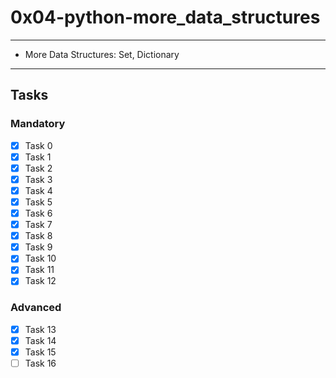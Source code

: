 # 0x04-python-more_data_structures

---
* More Data Structures: Set, Dictionary
---

## Tasks
### Mandatory 
- [x] Task 0
- [x] Task 1
- [x] Task 2
- [x] Task 3
- [x] Task 4
- [x] Task 5
- [x] Task 6
- [x] Task 7
- [x] Task 8
- [x] Task 9
- [x] Task 10
- [x] Task 11
- [x] Task 12

### Advanced 
- [x] Task 13
- [x] Task 14
- [x] Task 15
- [ ] Task 16
